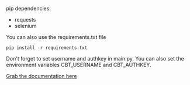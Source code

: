 pip dependencies:

- requests
- selenium

You can also use the requirements.txt file

```
pip install -r requirements.txt
```

Don't forget to set username and authkey in main.py. You can also set the environment variables CBT\_USERNAME and CBT\_AUTHKEY.

[Grab the documentation here](https://cbthelper.readthedocs.io/en/latest/)

